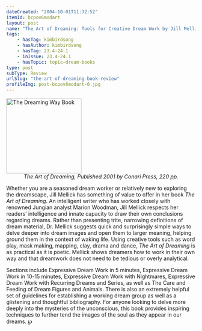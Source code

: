 ```yaml
---
dateCreated: "2004-10-01T11:32:52"
itemId: bcpov6modart
layout: post
name: "The Art of Dreaming: Tools for Creative Dream Work by Jill Mellick"
tags:
    - hasTag: kimbirdsong
    - hasAuthor: kimbirdsong
    - hasTag: 23.4-24.1
    - inIssue: 23.4-24.1
    - hasTopic: topic~dream-books
type: post
subType: Review
urlSlug: "the-art-of-dreaming-book-review"
profileImg: post-bcpov6modart-0.jpg
---
```


<a href="https://www.goodreads.com/book/show/5027066-the-dreaming-way">
<img src="../images/post-bcpov6modart-0.jpg" width="200" height="auto" alt="The Dreaming Way Book"/>
</a>
<!--nopreview--><div style="text-align:center"><i>The Art of Dreaming, Published 2001 by Conari Press, 220 pp.</i></div><!--/nopreview-->

Whether you are a seasoned dream worker or relatively new to exploring the dreamscape, Jill Mellick has something of value to offer in her book _The Art of Dreaming_. An intelligent writer who has worked closely with renowned Jungian analyst Marion Woodman, Jill Mellick respects her readers’ intelligence and innate capacity to draw their own conclusions regarding dreams. Rather than presenting trite, narrowing definitions of dream material, Dr. Mellick suggests quick and surprisingly simple ways to delve deeper into dream images and open them to larger meaning, helping ground them in the context of waking life. Using creative tools such as word play, mask making, mapping, clay, drama and dance, _The Art of Dreaming_ is as practical as it is poetic. Mellick shows dreamers how to work in their own way and that dreamwork does not need to be tedious or overly analytical.

Sections include Expressive Dream Work in 5 minutes, Expressive Dream Work in 10-15 minutes, Expressive Dream Work with Nightmares, Expressive Dream Work with Recurring Dreams and Series, as well as The Care and Feeding of Dream Figures and Animals. There is also an extremely helpful set of guidelines for establishing a working dream group as well as a glistening and thoughtful bibliography. For anyone looking to delve more deeply into the mysteries of the unconscious, this book provides inspiring techniques to further tend the images of the soul as they appear in our dreams. ℘
